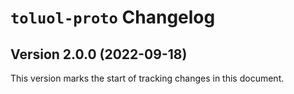 # `toluol-proto` Changelog

## Version 2.0.0 (2022-09-18)

This version marks the start of tracking changes in this document.
